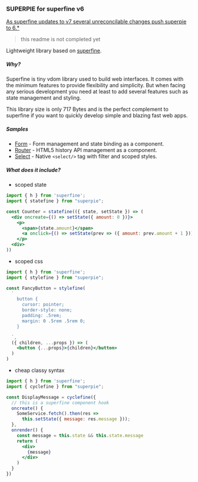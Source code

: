 ### SUPERPIE for superfine v6

[As superfine updates to v7 several unreconcilable changes push superpie to 6.*](https://github.com/jorgebucaran/superfine/issues/167)

> this readme is not completed yet

Lightweight library based on [superfine](https://github.com/jorgebucaran/superfine).

##### Why?

Superfine is tiny vdom library used to build web interfaces. It comes with the minimum features to provide flexibility and simplicity. But when facing any serious development you need at least to add several features such as state management and styling.

This library size is only 717 Bytes and is the perfect complement to superfine if you want to quickly develop simple and blazing fast web apps.

##### Samples

- [Form](/demo/form) - Form management and state binding as a component.
- [Router](/demo/router) - HTML5 history API management as a component.
- [Select](/demo/select) - Native `<select/>` tag with filter and scoped styles.

##### What does it include?

- scoped state

```jsx
import { h } from 'superfine';
import { statefine } from "superpie";

const Counter = statefine(({ state, setState }) => (
  <div oncreate={() => setState({ amount: 0 })}>
    <p>
      <span>{state.amount}</span>
      <a onclick={() => setState(prev => ({ amount: prev.amount + 1 }))}>+</a>
    </p>
  <div>
))

```

- scoped css

```jsx
import { h } from 'superfine';
import { stylefine } from "superpie";

const FancyButton = stylefine(
  `
    button {
      cursor: pointer;
      border-style: none;
      padding: .5rem;
      margin: 0 .5rem .5rem 0;
    }

  `,
  ({ children, ...props }) => (
    <button {...props}>{children}</button>
  )
)
```

- cheap classy syntax

```jsx
import { h } from 'superfine';
import { cyclefine } from "superpie";

const DisplayMessage = cyclefine({
  // this is a superfine component hook
  oncreate() {
    SomeService.fetch().then(res =>
      this.setState({ message: res.message }));
  },
  onrender() {
    const message = this.state && this.state.message
    return (
      <div>
        {message}
      </div>
    )
  }
})

```
